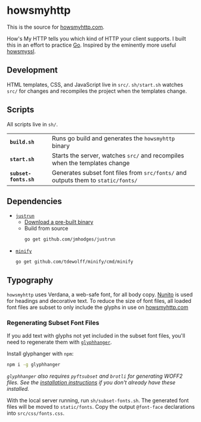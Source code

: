 # howsmyhttp

This is the source for [howsmyhttp.com](https://howsmyhttp.com).

How's My HTTP tells you which kind of HTTP your client supports. I built this in an effort to practice [Go](https://golang.org). Inspired by the eminently more useful [howsmyssl](https://github.com/jmhodges/howsmyssl).

## Development

HTML templates, CSS, and JavaScript live in `src/`. `sh/start.sh` watches `src/` for changes and recompiles the project when the templates change.

## Scripts
All scripts live in `sh/`.

<table>
   <tr>
     <td><strong><code>build.sh</code></strong></td>
     <td>Runs go build and generates the <code>howsmyhttp</code> binary</td>
    </tr>
    <tr>
      <td><strong><code>start.sh</code></strong></td>
      <td>Starts the server, watches <code>src/</code> and recompiles when the templates change</td>
    </tr>
    <tr>
      <td><strong><code>subset-fonts.sh</code></strong></td >
      <td>Generates subset font files from <code>src/fonts/</code> and outputs them to <code>static/fonts/</code></td>
    </tr>
</table>

## Dependencies

- [`justrun`](https://github.com/jmhodges/justrun)
  - [Download a pre-built binary](http://projects.somethingsimilar.com/justrun/downloads)
  - Build from source
    ```bash
    go get github.com/jmhodges/justrun
    ```
- [`minify`](https://github.com/tdewolff/minify/tree/master/cmd/minify)
  ```
  go get github.com/tdewolff/minify/cmd/minify
  ```

## Typography

`howsmyhttp` uses Verdana, a web-safe font, for all body copy. [Nunito](https://fonts.google.com/specimen/Nunito) is used for headings and decorative text. To reduce the size of font files, all loaded font files are subset to only include the glyphs in use on [howsmyhttp.com](https://../howsmyhttp.com)

### Regenerating Subset Font Files

If you add text with glyphs not yet included in the subset font files, you'll need to regenerate them with [`glyphhanger`](https://github.com/filamentgroup/glyphhanger).

Install glyphanger with `npm`:
```bash
npm i -g glyphhanger
```

*`glyphhanger` also requires `pyftsubset` and `brotli` for generating WOFF2 files. See the [installation instructions](https://github.com/filamentgroup/glyphhanger#prerequisite-pyftsubset) if you don't already have these installed.*

With the local server running, run `sh/subset-fonts.sh`. The generated font files will be moved to `static/fonts`. Copy the output `@font-face` declarations into `src/css/fonts.css`.